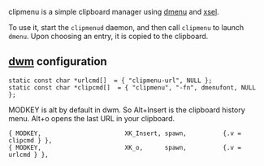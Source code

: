 clipmenu is a simple clipboard manager using [dmenu][] and [xsel][].

To use it, start the `clipmenud` daemon, and then call `clipmenu` to launch
`dmenu`. Upon choosing an entry, it is copied to the clipboard.

[dmenu]: http://tools.suckless.org/dmenu/
[xsel]: http://www.vergenet.net/~conrad/software/xsel/

## [dwm](http://dwm.suckless.org/) configuration

	static const char *urlcmd[]  = { "clipmenu-url", NULL };
	static const char *clipcmd[]  = { "clipmenu", "-fn", dmenufont, NULL };

MODKEY is alt by default in dwm. So Alt+Insert is the clipboard history menu. Alt+o opens the last URL in your clipboard.

	{ MODKEY,                       XK_Insert, spawn,          {.v = clipcmd } },
	{ MODKEY,                       XK_o,      spawn,          {.v = urlcmd } },
